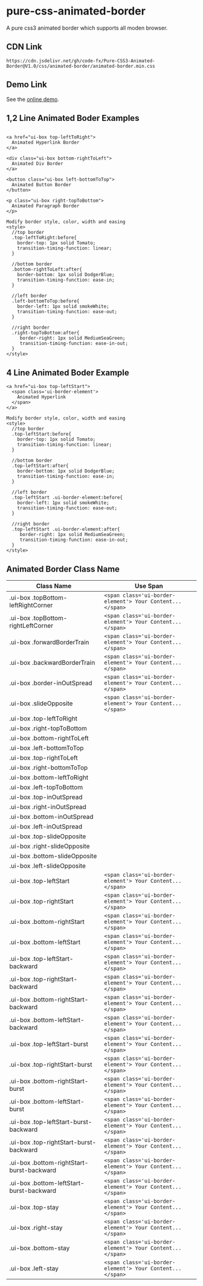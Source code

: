 # pure-css-animated-border

A pure css3 animated border which supports all moden browser.

## CDN Link
```
https://cdn.jsdelivr.net/gh/code-fx/Pure-CSS3-Animated-Border@V1.0/css/animated-border/animated-border.min.css
```

## Demo Link

See the [online demo](https://code-fx.github.io/Pure-CSS3-Animated-Border/).

## 1,2 Line Animated Boder Examples

```

<a href="ui-box top-leftToRight">
  Animated Hyperlink Border
</a>

<div class="ui-box bottom-rightToLeft">
  Animated Div Border
</a>

<button class="ui-box left-bottomToTop">
  Animated Button Border
</button>

<p class="ui-box right-topToBottom">
  Animated Paragraph Border
</p>

```

```
Modify border style, color, width and easing
<style>
  //top border
  .top-leftToRight:before{
    border-top: 1px solid Tomato;
    transition-timing-function: linear;
  }

  //bottom border
  .bottom-rightToLeft:after{
    border-bottom: 1px solid DodgerBlue;
    transition-timing-function: ease-in;
  }

  //left border
  .left-bottomToTop:before{
    border-left: 1px solid smokeWhite;
    transition-timing-function: ease-out;
  }

  //right border
  .right-topToBottom:after{
     border-right: 1px solid MediumSeaGreen;
     transition-timing-function: ease-in-out;
  }
</style>
```


## 4 Line Animated Boder Example
```
<a href="ui-box top-leftStart">
  <span class='ui-border-element'>
    Animated Hyperlink
  </span>
</a>
```

```
Modify border style, color, width and easing
<style>
  //top border
  .top-leftStart:before{
    border-top: 1px solid Tomato;
    transition-timing-function: linear;
  }

  //bottom border
  .top-leftStart:after{
    border-bottom: 1px solid DodgerBlue;
    transition-timing-function: ease-in;
  }

  //left border
  .top-leftStart .ui-border-element:before{
    border-left: 1px solid smokeWhite;
    transition-timing-function: ease-out;
  }

  //right border
  .top-leftStart .ui-border-element:after{
     border-right: 1px solid MediumSeaGreen;
     transition-timing-function: ease-in-out;
  }
</style>
```

## Animated Border Class Name

| Class Name       | Use Span |
| ---------------- |-------------|
| .ui-box .topBottom-leftRightCorner     | ```<span class='ui-border-element'> Your Content... </span>``` |
| .ui-box .topBottom-rightLeftCorner      |  ```<span class='ui-border-element'> Your Content... </span>```  |
| .ui-box .forwardBorderTrain | ```<span class='ui-border-element'> Your Content... </span>``` |
| .ui-box .backwardBorderTrain | ```<span class='ui-border-element'> Your Content... </span>``` |
| .ui-box .border-inOutSpread | ```<span class='ui-border-element'> Your Content... </span>``` |
| .ui-box .slideOpposite | ```<span class='ui-border-element'> Your Content... </span>``` |
| .ui-box .top-leftToRight |  |
| .ui-box .right-topToBottom |  |
| .ui-box .bottom-rightToLeft |  |
| .ui-box .left-bottomToTop |  |
| .ui-box .top-rightToLeft |  |
| .ui-box .right-bottomToTop |  |
| .ui-box .bottom-leftToRight |  |
| .ui-box .left-topToBottom |  |
| .ui-box .top-inOutSpread |  |
| .ui-box .right-inOutSpread |  |
| .ui-box .bottom-inOutSpread |  |
| .ui-box .left-inOutSpread |  |
| .ui-box .top-slideOpposite |  |
| .ui-box .right-slideOpposite |  |
| .ui-box .bottom-slideOpposite |  |
| .ui-box .left-slideOpposite |  |
| .ui-box .top-leftStart | ```<span class='ui-border-element'> Your Content... </span>``` |
| .ui-box .top-rightStart | ```<span class='ui-border-element'> Your Content... </span>``` |
| .ui-box .bottom-rightStart | ```<span class='ui-border-element'> Your Content... </span>``` |
| .ui-box .bottom-leftStart | ```<span class='ui-border-element'> Your Content... </span>``` |
| .ui-box .top-leftStart-backward | ```<span class='ui-border-element'> Your Content... </span>``` |
| .ui-box .top-rightStart-backward | ```<span class='ui-border-element'> Your Content... </span>``` |
| .ui-box .bottom-rightStart-backward | ```<span class='ui-border-element'> Your Content... </span>``` |
| .ui-box .bottom-leftStart-backward | ```<span class='ui-border-element'> Your Content... </span>``` |
| .ui-box .top-leftStart-burst | ```<span class='ui-border-element'> Your Content... </span>``` |
| .ui-box .top-rightStart-burst | ```<span class='ui-border-element'> Your Content... </span>``` |
| .ui-box .bottom-rightStart-burst | ```<span class='ui-border-element'> Your Content... </span>``` |
| .ui-box .bottom-leftStart-burst | ```<span class='ui-border-element'> Your Content... </span>``` |
| .ui-box .top-leftStart-burst-backward | ```<span class='ui-border-element'> Your Content... </span>``` |
| .ui-box .top-rightStart-burst-backward | ```<span class='ui-border-element'> Your Content... </span>``` |
| .ui-box .bottom-rightStart-burst-backward | ```<span class='ui-border-element'> Your Content... </span>``` |
| .ui-box .bottom-leftStart-burst-backward | ```<span class='ui-border-element'> Your Content... </span>``` |
| .ui-box .top-stay | ```<span class='ui-border-element'> Your Content... </span>``` |
| .ui-box .right-stay | ```<span class='ui-border-element'> Your Content... </span>``` |
| .ui-box .bottom-stay | ```<span class='ui-border-element'> Your Content... </span>``` |
| .ui-box .left-stay | ```<span class='ui-border-element'> Your Content... </span>``` |
